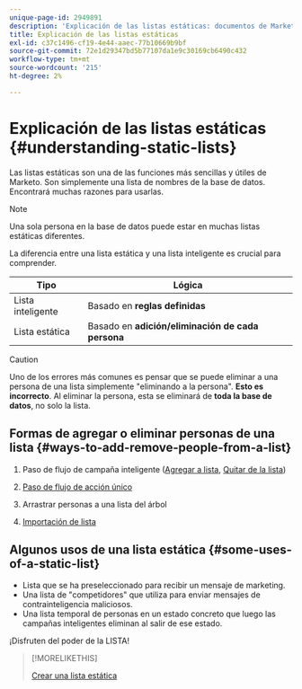 ```yaml
---
unique-page-id: 2949891
description: 'Explicación de las listas estáticas: documentos de Marketo: documentación del producto'
title: Explicación de las listas estáticas
exl-id: c37c1496-cf19-4e44-aaec-77b10669b9bf
source-git-commit: 72e1d29347bd5b77107da1e9c30169cb6490c432
workflow-type: tm+mt
source-wordcount: '215'
ht-degree: 2%

---
```


# Explicación de las listas estáticas {#understanding-static-lists}

Las listas estáticas son una de las funciones más sencillas y útiles de Marketo. Son simplemente una lista de nombres de la base de datos. Encontrará muchas razones para usarlas.

>[!NOTE]
>
>Una sola persona en la base de datos puede estar en muchas listas estáticas diferentes.

La diferencia entre una lista estática y una lista inteligente es crucial para comprender.

| Tipo | Lógica |
|---|---|
| Lista inteligente | Basado en **reglas definidas** |
| Lista estática | Basado en **adición/eliminación de cada persona** |

>[!CAUTION]
>
>Uno de los errores más comunes es pensar que se puede eliminar a una persona de una lista simplemente &quot;eliminando a la persona&quot;. **Esto es incorrecto**. Al eliminar la persona, esta se eliminará de **toda la base de datos**, no solo la lista.

## Formas de agregar o eliminar personas de una lista {#ways-to-add-remove-people-from-a-list}

1. Paso de flujo de campaña inteligente ([Agregar a lista](/help/marketo/product-docs/core-marketo-concepts/smart-campaigns/flow-actions/add-to-list.md), [Quitar de la lista](/help/marketo/product-docs/core-marketo-concepts/smart-campaigns/flow-actions/remove-from-list.md))

1. [Paso de flujo de acción único](/help/marketo/product-docs/core-marketo-concepts/smart-lists-and-static-lists/using-smart-lists/run-a-single-flow-step-from-a-smart-list.md)
1. Arrastrar personas a una lista del árbol
1. [Importación de lista](/help/marketo/getting-started/quick-wins/import-a-list-of-people.md)

## Algunos usos de una lista estática {#some-uses-of-a-static-list}

* Lista que se ha preseleccionado para recibir un mensaje de marketing.
* Una lista de &quot;competidores&quot; que utiliza para enviar mensajes de contrainteligencia maliciosos.
* Una lista temporal de personas en un estado concreto que luego las campañas inteligentes eliminan al salir de ese estado.

¡Disfruten del poder de la LISTA!

>[!MORELIKETHIS]
>
>[Crear una lista estática](/help/marketo/product-docs/core-marketo-concepts/smart-lists-and-static-lists/static-lists/create-a-static-list.md)
